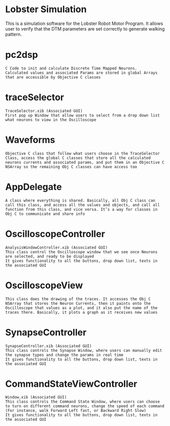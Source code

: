 # Lobster Simulation

This is a simulation software for the Lobster Robot Motor Program.
It allows user to verify that the DTM parameters are set correctly to generate walking pattern.

# pc2dsp
	C Code to init and calculate Discrete Time Mapped Neurons.
	Calculated values and associated Params are stored in global Arrays that are accessible by Objective C classes

# traceSelector
	TraceSelector.xib (Associated GUI)
	First pop up Window that allow users to select from a drop down list what neurons to view in the Oscilloscope

# Waveforms
	Objective C class that follow what users choose in the TraceSelector Class, access the global C classes that store all the calculated neurons currents and associated params, and put them in an Objective C NSArray so the remaining Obj C classes can have access too

# AppDelegate
	A class where everything is shared. Basically, all Obj C class can call this class, and access all the values and objects, and call all function from this class, and vice versa. It’s a way for classes in Obj C to communicate and share info

# OscilloscopeController
	AnalysisWindowController.xib (Associated GUI)
	This class control the Oscilloscope window that we see once Neurons are selected, and ready to be displayed
	It gives functionality to all the buttons, drop down list, texts in the associated GUI

# OscilloscopeView
	This class does the drawing of the traces. It accesses the Obj C NSArray that stores the Neuron Currents, then it paints onto the Oscilloscope that values as a plot, and it also put the name of the traces there. Basically, it plots a graph as it receives new values

# SynapseController
	SynapseController.xib (Associated GUI)
	This class controls the Synapse Window, where users can manually edit the synapse types and change the params in real time
	It gives functionality to all the buttons, drop down list, texts in the associated GUI

# CommandStateViewController
	Window.xib (Associated GUI)
	This class controls the Command State Window, where users can choose to turn on different command neurons, change the speed of each command (For instance, walk Forward Left fast, or Backward Right Slow)
	It gives functionality to all the buttons, drop down list, texts in the associated GUI
